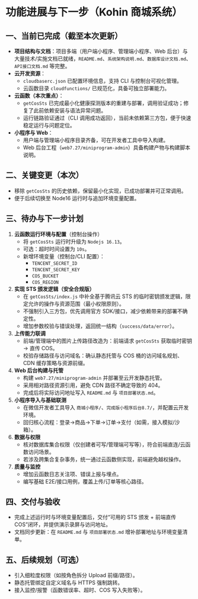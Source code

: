 # 功能进展与下一步（Kohin 商城系统）

## 一、当前已完成（截至本次更新）
- **项目结构与文档**：项目多端（用户端小程序、管理端小程序、Web 后台）与大量技术/实施文档已就绪，`README.md`、`系统架构说明.md`、`数据库设计文档.md`、`API接口文档.md` 等完整。
- **云开发资源**：
  - `cloudbaserc.json` 已配置环境信息，支持 CLI 与控制台可视化管理。
  - 云函数目录 `cloudfunctions/` 已规范化，具备可独立部署能力。
- **云函数（本次重点）**：
  - `getCosSts` 已完成最小化健康探测版本的重建与部署，调用验证成功；修复了此前依赖安装与语法异常问题。
  - 运行链路验证通过（CLI 调用成功返回），当前未依赖第三方包，便于快速稳定运行与问题定位。
- **小程序与 Web**：
  - 用户端与管理端小程序目录齐备，可在开发者工具中导入构建。
  - Web 后台工程（`web7.27/miniprogram-admin`）具备构建产物与构建脚本说明。

## 二、关键变更（本次）
- 移除 `getCosSts` 的历史依赖，保留最小化实现，已成功部署并可正常调用。
- 便于后续切换至 Node16 运行时与追加环境变量配置。

## 三、待办与下一步计划
1. **云函数运行环境与配置**（控制台操作）
   - 将 `getCosSts` 运行时升级为 `Nodejs 16.13`。
   - 可选：超时时间设置为 `10s`。
   - 新增环境变量（控制台/CLI 配置）：
     - `TENCENT_SECRET_ID`
     - `TENCENT_SECRET_KEY`
     - `COS_BUCKET`
     - `COS_REGION`
2. **实现 STS 颁发逻辑（安全合规版）**
   - 在 `getCosSts/index.js` 中补全基于腾讯云 STS 的临时密钥颁发逻辑，限定允许的操作与资源范围（最小权限原则）。
   - 不强制引入三方包，优先调用官方 SDK/接口，减少依赖带来的部署不确定性。
   - 增加参数校验与错误处理，返回统一结构（`success/data/error`）。
3. **上传能力联调**
   - 前端/管理端中的图片上传路径改造为：前端请求 `getCosSts` 获取临时密钥 → 直传 COS。
   - 校验存储路径与访问域名：确认静态托管与 COS 桶的访问域名规划、CDN 缓存策略与资源前缀。
4. **Web 后台构建与托管**
   - 构建 `web7.27/miniprogram-admin` 并部署至云开发静态托管。
   - 采用相对路径资源引用，避免 CDN 路径不确定导致的 404。
   - 完成后将实际访问地址写入 `README.md` 与 `项目部署状态.md`。
5. **小程序导入与基础联测**
   - 在微信开发者工具导入 `商城小程序/`、`完成版小程序后台8.7/`，并配置云开发环境。
   - 回归核心流程：登录→商品→下单→订单→支付（如需，接入模拟/沙箱）。
6. **数据与权限**
   - 核对数据库集合权限（仅创建者可写/管理端可写等），符合前端直连/云函数访问场景。
   - 若涉及跨集合复杂事务，统一通过云函数侧实现，前端避免越权操作。
7. **质量与监控**
   - 增加云函数日志关注项、错误上报与埋点。
   - 编写基础 E2E/接口用例，覆盖上传/订单等核心路径。

## 四、交付与验收
- 完成上述运行时与环境变量配置后，交付“可用的 STS 颁发 + 前端直传 COS”闭环，并提供演示录屏与访问地址。
- 文档同步更新：在 `README.md` 与 `项目部署状态.md` 增补部署地址与环境变量清单。

## 五、后续规划（可选）
- 引入细粒度权限（如按角色拆分 Upload 前缀/路径）。
- 静态托管绑定自定义域名与 HTTPS 强制跳转。
- 接入监控/报警（函数错误率、超时、COS 写入失败等）。 